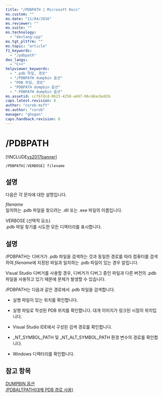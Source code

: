 ```yaml
---
title: "/PDBPATH | Microsoft Docs"
ms.custom: ""
ms.date: "11/04/2016"
ms.reviewer: ""
ms.suite: ""
ms.technology: 
  - "devlang-cpp"
ms.tgt_pltfrm: ""
ms.topic: "article"
f1_keywords: 
  - "/pdbpath"
dev_langs: 
  - "C++"
helpviewer_keywords: 
  - ".pdb 파일, 경로"
  - "/PDBPATH dumpbin 옵션"
  - "PDB 파일, 경로"
  - "PDBPATH dumpbin 옵션"
  - "-PDBPATH dumpbin 옵션"
ms.assetid: ccf67dcd-0b23-4250-ad47-06c48acbe82b
caps.latest.revision: 8
author: "corob-msft"
ms.author: "corob"
manager: "ghogen"
caps.handback.revision: 8
---
```

# /PDBPATH
[!INCLUDE[vs2017banner](../../assembler/inline/includes/vs2017banner.md)]

```  
/PDBPATH[:VERBOSE] filename  
```  
  
## 설명  
 다음은 각 문자에 대한 설명입니다.  
  
 *filename*  
 일치하는 .pdb 파일을 찾으려는 .dll 또는 .exe 파일의 이름입니다.  
  
 VERBOSE \(선택적 요소\)  
 .pdb 파일 찾기를 시도한 모든 디렉터리를 표시합니다.  
  
## 설명  
 \/PDBPATH는 디버거가 .pdb 파일을 검색하는 것과 동일한 경로를 따라 컴퓨터를 검색하여 *filename*에 지정된 파일과 일치하는 .pdb 파일이 있는 경우 알립니다.  
  
 Visual Studio 디버거를 사용할 경우, 디버거가 디버그 중인 파일과 다른 버전의 .pdb 파일을 사용하고 있기 때문에 문제가 발생할 수 있습니다.  
  
 \/PDBPATH는 다음과 같은 경로에서 .pdb 파일을 검색합니다.  
  
-   실행 파일이 있는 위치를 확인합니다.  
  
-   실행 파일로 작성된 PDB 위치를 확인합니다.  대개 이미지가 링크된 시점의 위치입니다.  
  
-   Visual Studio IDE에서 구성된 검색 경로를 확인합니다.  
  
-   \_NT\_SYMBOL\_PATH 및 \_NT\_ALT\_SYMBOL\_PATH 환경 변수의 경로를 확인합니다.  
  
-   Windows 디렉터리를 확인합니다.  
  
## 참고 항목  
 [DUMPBIN 옵션](../../build/reference/dumpbin-options.md)   
 [\/PDBALTPATH\(대체 PDB 경로 사용\)](../../build/reference/pdbaltpath-use-alternate-pdb-path.md)